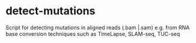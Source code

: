 # detect-mutations
Script for detecting mutations in aligned reads (.bam |.sam) e.g. from RNA base conversion  techniques such as TimeLapse, SLAM-seq, TUC-seq
